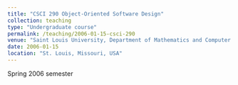 ```yaml
---
title: "CSCI 290 Object-Oriented Software Design"
collection: teaching
type: "Undergraduate course"
permalink: /teaching/2006-01-15-csci-290
venue: "Saint Louis University, Department of Mathematics and Computer Science"
date: 2006-01-15
location: "St. Louis, Missouri, USA"
---
```


Spring 2006 semester
